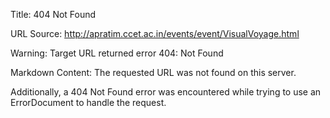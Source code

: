 Title: 404 Not Found

URL Source: http://apratim.ccet.ac.in/events/event/VisualVoyage.html

Warning: Target URL returned error 404: Not Found

Markdown Content:
The requested URL was not found on this server.

Additionally, a 404 Not Found error was encountered while trying to use an ErrorDocument to handle the request.
